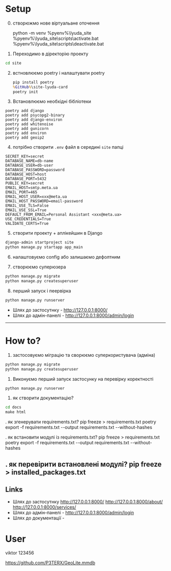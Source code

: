# Setup
0. створюжмо нове віртуальане оточення
    
    python -m venv %pyenv%\lyuda_site
    %pyenv%\lyuda_site\scripts\activate.bat
    %pyenv%\lyuda_site\scripts\deactivate.bat

1. Переходимо в діректорію проекту
```cmd
cd site
```

2. встновлюємо poetry і налаштувати poetry
    ```cmd
    pip install poetry
    %GitHub%\site-lyuda-card
    poetry init
    ```

3. Встановлюємо необхідні бібліотеки
```
poetry add django
poetry add psycopg2-binary
poetry add django-environ
poetry add whitenoise
poetry add gunicorn
poetry add environ
poetry add geoip2
```

4. потрібно створити `.env` файл в середині `site` папці
```
SECRET_KEY=secret
DATABASE_NAME=db-name
DATABASE_USER=db-user
DATABASE_PASSWORD=password
DATABASE_HOST=host
DATABASE_PORT=5432
PUBLIC_KEY=secret
EMAIL_HOST=smtp.meta.ua
EMAIL_PORT=465
EMAIL_HOST_USER=xxx@meta.ua
EMAIL_HOST_PASSWORD=email-password
EMAIL_USE_TLS=False
EMAIL_USE_SSL=True
DEFAULT_FROM_EMAIL=Personal Assistant <xxx@meta.ua>
USE_CREDENTIALS=True
VALIDATE_CERTS=True
```

5. створити проекту + аплікейшин в Django
```cmd
django-admin startproject site
python manage.py startapp app_main
```

6. налаштовуємо config або залишаємо дефолтним

7. створюємо суперюзера
```cmd
python manage.py migrate
python manage.py createsuperuser
```

8. перший запуск і пеервірка
```cmd
python manage.py runserver
```
* Шлях до застосутнку - http://127.0.0.1:8000/
* Шлях до адмін-панелі - http://127.0.0.1:8000/admin/login
-----------------
# How to?
1. застосовуємо міграцію та сворюємо суперкористувача (адміна)
```cmd
python manage.py migrate
python manage.py createsuperuser
```
1. Виконуємо перший запуск застосунку на перевірку коректності
```cmd
python manage.py runserver
```
1. як створити документацію?
```cmd
cd docs
make html
```

. як згенерувати requirements.txt?
    pip freeze > requirements.txt
    poetry export -f requirements.txt --output requirements.txt --without-hashes

. як встановити модулі із requirements.txt?
    pip freeze > requirements.txt
    poetry export -f requirements.txt --output requirements.txt --without-hashes

. як перевірити встановлені модулі?
    pip freeze > installed_packages.txt
---------------------
## Links
* Шлях до застосутнку
    http://127.0.0.1:8000/
    http://127.0.0.1:8000/about/
    http://127.0.0.1:8000/services/
* Шлях до адмін-панелі - http://127.0.0.1:8000/admin/login
* Шлях до документації - 


# User
viktor
123456


https://github.com/P3TERX/GeoLite.mmdb